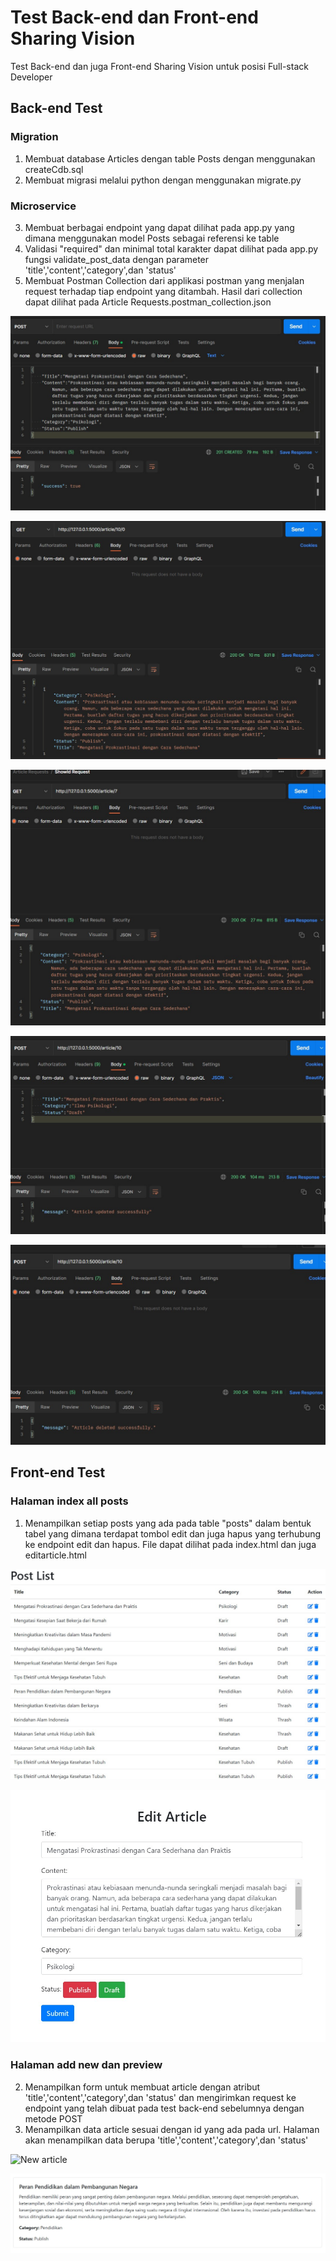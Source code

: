 # Test Back-end dan Front-end Sharing Vision

Test Back-end dan juga Front-end Sharing Vision untuk posisi Full-stack Developer

## Back-end Test

### Migration

1. Membuat database Articles dengan table Posts dengan menggunakan createCdb.sql
2. Membuat migrasi melalui python dengan menggunakan migrate.py

### Microservice

3. Membuat berbagai endpoint yang dapat dilihat pada app.py yang dimana menggunakan model Posts 
sebagai referensi ke table
4. Validasi "required" dan minimal total karakter dapat dilihat pada app.py fungsi validate_post_data
dengan parameter 'title','content','category',dan 'status'
5. Membuat Postman Collection dari applikasi postman yang menjalan request terhadap tiap endpoint yang ditambah.
Hasil dari collection dapat dilihat pada Article Requests.postman_collection.json

![Postman Result 1](./images/postman1.jpg)

![Postman Result 2](./images/postman2.jpg)

![Postman Result 3](./images/postman3.jpg)

![Postman Result 4](./images/postman4.jpg)

![Postman Result 5](./images/postman5.jpg)

## Front-end Test

### Halaman index all posts

1. Menampilkan setiap posts yang ada pada table "posts" dalam bentuk tabel yang dimana terdapat tombol edit dan juga
hapus yang terhubung ke endpoint edit dan hapus. File dapat dilihat pada index.html dan juga editarticle.html

![Halaman index](./images/indexhtml.jpg)

![Edit article](./images/editarticle.jpg)

### Halaman add new dan preview

2. Menampilkan form untuk membuat article dengan atribut 'title','content','category',dan 'status' dan mengirimkan
request ke endpoint yang telah dibuat pada test back-end sebelumnya dengan metode POST
3. Menampilkan data article sesuai dengan id yang ada pada url. Halaman akan menampilkan data berupa 
'title','content','category',dan 'status'

![New article](./images/newarticle.jpg)

![Preview article](./images/previewarticle.jpg)
